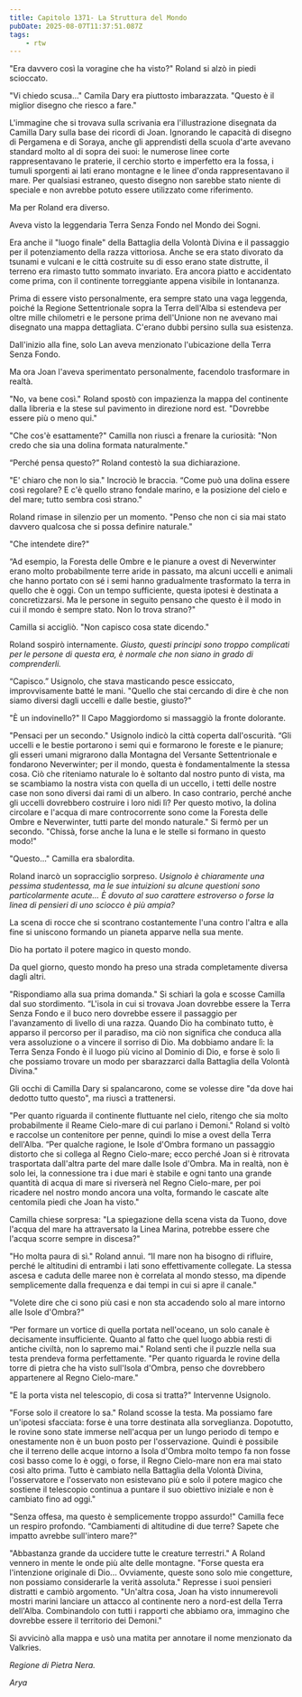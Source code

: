 ```yaml
---
title: Capitolo 1371- La Struttura del Mondo
pubDate: 2025-08-07T11:37:51.087Z
tags:
    - rtw
---
```



"Era davvero così la voragine che ha visto?" Roland si alzò in piedi scioccato.


"Vi chiedo scusa..." Camila Dary era piuttosto imbarazzata. "Questo è il miglior disegno che riesco a fare."


L'immagine che si trovava sulla scrivania era l'illustrazione disegnata da Camilla Dary sulla base dei ricordi di Joan. Ignorando le capacità di disegno di Pergamena e di Soraya, anche gli apprendisti della scuola d'arte avevano standard molto al di sopra dei suoi: le numerose linee corte rappresentavano le praterie, il cerchio storto e imperfetto era la fossa, i tumuli sporgenti ai lati erano montagne e le linee d'onda rappresentavano il mare. Per qualsiasi estraneo, questo disegno non sarebbe stato niente di speciale e non avrebbe potuto essere utilizzato come riferimento.


Ma per Roland era diverso.


Aveva visto la leggendaria Terra Senza Fondo nel Mondo dei Sogni.


Era anche il "luogo finale" della Battaglia della Volontà Divina e il passaggio per il potenziamento della razza vittoriosa. Anche se era stato divorato da tsunami e vulcani e le città costruite su di esso erano state distrutte, il terreno era rimasto tutto sommato invariato. Era ancora piatto e accidentato come prima, con il continente torreggiante appena visibile in lontananza.


Prima di essere visto personalmente, era sempre stato una vaga leggenda, poiché la Regione Settentrionale sopra la Terra dell'Alba si estendeva per oltre mille chilometri e le persone prima dell'Unione non ne avevano mai disegnato una mappa dettagliata. C'erano dubbi persino sulla sua esistenza.


Dall'inizio alla fine, solo Lan aveva menzionato l'ubicazione della Terra Senza Fondo.


Ma ora Joan l'aveva sperimentato personalmente, facendolo trasformare in realtà.


"No, va bene così." Roland spostò con impazienza la mappa del continente dalla libreria e la stese sul pavimento in direzione nord est. "Dovrebbe essere più o meno qui."


"Che cos'è esattamente?" Camilla non riuscì a frenare la curiosità: "Non credo che sia una dolina formata naturalmente."


“Perché pensa questo?” Roland contestò la sua dichiarazione.


"E' chiaro che non lo sia." Incrociò le braccia. “Come può una dolina essere così regolare? E c'è quello strano fondale marino, e la posizione del cielo e del mare; tutto sembra così strano."


Roland rimase in silenzio per un momento. "Penso che non ci sia mai stato davvero qualcosa che si possa definire naturale."


"Che intendete dire?"


“Ad esempio, la Foresta delle Ombre e le pianure a ovest di Neverwinter erano molto probabilmente terre aride in passato, ma alcuni uccelli e animali che hanno portato con sé i semi hanno gradualmente trasformato la terra in quello che è oggi. Con un tempo sufficiente, questa ipotesi è destinata a concretizzarsi. Ma le persone in seguito pensano che questo è il modo in cui il mondo è sempre stato. Non lo trova strano?"


Camilla si accigliò. "Non capisco cosa state dicendo."


Roland sospirò internamente. <em>Giusto, questi principi sono troppo complicati per le persone di questa era, è normale che non siano in grado di comprenderli.</em>






“Capisco.” Usignolo, che stava masticando pesce essiccato, improvvisamente batté le mani. "Quello che stai cercando di dire è che non siamo diversi dagli uccelli e dalle bestie, giusto?"


"È un indovinello?" Il Capo Maggiordomo si massaggiò la fronte dolorante.


"Pensaci per un secondo." Usignolo indicò la città coperta dall'oscurità. “Gli uccelli e le bestie portarono i semi qui e formarono le foreste e le pianure; gli esseri umani migrarono dalla Montagna del Versante Settentrionale e fondarono Neverwinter; per il mondo, questa è fondamentalmente la stessa cosa. Ciò che riteniamo naturale lo è soltanto dal nostro punto di vista, ma se scambiamo la nostra vista con quella di un uccello, i tetti delle nostre case non sono diversi dai rami di un albero. In caso contrario, perché anche gli uccelli dovrebbero costruire i loro nidi lì? Per questo motivo, la dolina circolare e l'acqua di mare controcorrente sono come la Foresta delle Ombre e Neverwinter, tutti parte del mondo naturale." Si fermò per un secondo. "Chissà, forse anche la luna e le stelle si formano in questo modo!"


"Questo..." Camilla era sbalordita.


Roland inarcò un sopracciglio sorpreso. <em>Usignolo è chiaramente una pessima studentessa, ma le sue intuizioni su alcune questioni sono particolarmente acute... È dovuto al suo carattere estroverso o forse la linea di pensieri di uno sciocco è più ampia?</em>






La scena di rocce che si scontrano costantemente l'una contro l'altra e alla fine si uniscono formando un pianeta apparve nella sua mente.


Dio ha portato il potere magico in questo mondo.


Da quel giorno, questo mondo ha preso una strada completamente diversa dagli altri.


"Rispondiamo alla sua prima domanda." Si schiarì la gola e scosse Camilla dal suo stordimento. “L'isola in cui si trovava Joan dovrebbe essere la Terra Senza Fondo e il buco nero dovrebbe essere il passaggio per l'avanzamento di livello di una razza. Quando Dio ha combinato tutto, è apparso il percorso per il paradiso, ma ciò non significa che conduca alla vera assoluzione o a vincere il sorriso di Dio. Ma dobbiamo andare lì: la Terra Senza Fondo è il luogo più vicino al Dominio di Dio, e forse è solo lì che possiamo trovare un modo per sbarazzarci dalla Battaglia della Volontà Divina."


Gli occhi di Camilla Dary si spalancarono, come se volesse dire "da dove hai dedotto tutto questo", ma riuscì a trattenersi.


"Per quanto riguarda il continente fluttuante nel cielo, ritengo che sia molto probabilmente il Reame Cielo-mare di cui parlano i Demoni." Roland si voltò e raccolse un contenitore per penne, quindi lo mise a ovest della Terra dell'Alba. “Per qualche ragione, le Isole d'Ombra formano un passaggio distorto che si collega al Regno Cielo-mare; ecco perché Joan si è ritrovata trasportata dall'altra parte del mare dalle Isole d'Ombra. Ma in realtà, non è solo lei, la connessione tra i due mari è stabile e ogni tanto una grande quantità di acqua di mare si riverserà nel Regno Cielo-mare, per poi ricadere nel nostro mondo ancora una volta, formando le cascate alte centomila piedi che Joan ha visto."


Camilla chiese sorpresa: "La spiegazione della scena vista da Tuono, dove l'acqua del mare ha attraversato la Linea Marina, potrebbe essere che l'acqua scorre sempre in discesa?"


"Ho molta paura di sì." Roland annuì. “Il mare non ha bisogno di rifluire, perché le altitudini di entrambi i lati sono effettivamente collegate. La stessa ascesa e caduta delle maree non è correlata al mondo stesso, ma dipende semplicemente dalla frequenza e dai tempi in cui si apre il canale."


"Volete dire che ci sono più casi e non sta accadendo solo al mare intorno alle Isole d'Ombra?"


“Per formare un vortice di quella portata nell'oceano, un solo canale è decisamente insufficiente. Quanto al fatto che quel luogo abbia resti di antiche civiltà, non lo sapremo mai." Roland sentì che il puzzle nella sua testa prendeva forma perfettamente. "Per quanto riguarda le rovine della torre di pietra che ha visto sull'Isola d'Ombra, penso che dovrebbero appartenere al Regno Cielo-mare."


"E la porta vista nel telescopio, di cosa si tratta?" Intervenne Usignolo.


"Forse solo il creatore lo sa." Roland scosse la testa. Ma possiamo fare un'ipotesi sfacciata: forse è una torre destinata alla sorveglianza. Dopotutto, le rovine sono state immerse nell'acqua per un lungo periodo di tempo e onestamente non è un buon posto per l'osservazione. Quindi è possibile che il terreno delle acque intorno a Isola d'Ombra molto tempo fa non fosse così basso come lo è oggi, o forse, il Regno Cielo-mare non era mai stato così alto prima. Tutto è cambiato nella Battaglia della Volontà Divina, l'osservatore e l'osservato non esistevano più e solo il potere magico che sostiene il telescopio continua a puntare il suo obiettivo iniziale e non è cambiato fino ad oggi."


"Senza offesa, ma questo è semplicemente troppo assurdo!" Camilla fece un respiro profondo. “Cambiamenti di altitudine di due terre? Sapete che impatto avrebbe sull'intero mare?"


"Abbastanza grande da uccidere tutte le creature terrestri." A Roland vennero in mente le onde più alte delle montagne. "Forse questa era l'intenzione originale di Dio... Ovviamente, queste sono solo mie congetture, non possiamo considerarle la verità assoluta." Represse i suoi pensieri distratti e cambiò argomento. "Un'altra cosa, Joan ha visto innumerevoli mostri marini lanciare un attacco al continente nero a nord-est della Terra dell'Alba. Combinandolo con tutti i rapporti che abbiamo ora, immagino che dovrebbe essere il territorio dei Demoni."


Si avvicinò alla mappa e usò una matita per annotare il nome menzionato da Valkries.


<em>Regione di Pietra Nera.</em>


<em> </em>


<em>Arya</em>




                                


                                



